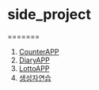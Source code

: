 # side_project


=======
1. [CounterAPP](https://github.com/jyansol/side_project/tree/master/counterApp)
1. [DiaryAPP](https://github.com/jyansol/side_project/tree/master/DiaryApp)
1. [LottoAPP](https://github.com/jyansol/side_project/tree/master/Lotto)
1. [생성자연습](https://github.com/jyansol/side_project/tree/master/construntor_practice)

